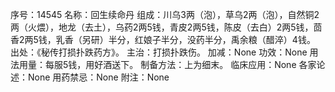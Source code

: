 序号：14545
名称：回生续命丹
组成：川乌3两（泡），草乌2两（泡），自然铜2两（火煨），地龙（去土），乌药2两5钱，青皮2两5钱，陈皮（去白）2两5钱，茴香2两5钱，乳香（另研）半分，红娘子半分，没药半分，禹余粮（醋淬）4钱。
出处：《秘传打损扑跌药方》。
主治：打损扑跌伤。
加减：None
功效：None
用法用量：每服5钱，用好酒送下。
制备方法：上为细末。
临床应用：None
各家论述：None
用药禁忌：None
附注：None
